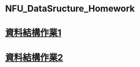 # NFU_DataSructure_Homework
# [資料結構作業1](https://github.com/gumin82/NFU_DataSructure_Homework/tree/main/homework1)
# [資料結構作業2](https://github.com/gumin82/NFU_DataSructure_Homework/tree/main/homework2)
